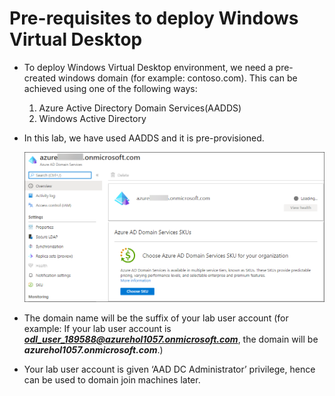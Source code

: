 # **Pre-requisites to deploy Windows Virtual Desktop**

- To deploy Windows Virtual Desktop environment, we need a pre-created windows domain (for example: contoso.com). This can be achieved using one of the following ways:

    1. Azure Active Directory Domain Services(AADDS)
    2. Windows Active Directory

- In this lab, we have used AADDS and it is pre-provisioned. 

  ![ws name.](media/w30.png)


- The domain name will be the suffix of your lab user account (for example: If your lab user account is ***odl_user_189588@azurehol1057.onmicrosoft.com***, the domain will be ***azurehol1057.onmicrosoft.com***.) 

- Your lab user account is given ‘AAD DC Administrator’ privilege, hence can be used to domain join machines later. 
